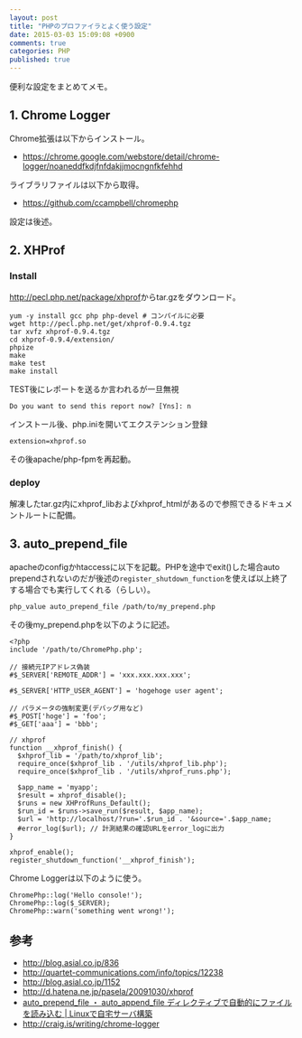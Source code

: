 ```yaml
---
layout: post
title: "PHPのプロファイラとよく使う設定"
date: 2015-03-03 15:09:08 +0900
comments: true
categories: PHP
published: true
---
```


便利な設定をまとめてメモ。


## 1. Chrome Logger

Chrome拡張は以下からインストール。

- <https://chrome.google.com/webstore/detail/chrome-logger/noaneddfkdjfnfdakjjmocngnfkfehhd>

ライブラリファイルは以下から取得。

- <https://github.com/ccampbell/chromephp>

設定は後述。

## 2. XHProf

### Install

<http://pecl.php.net/package/xhprof>からtar.gzをダウンロード。

```
yum -y install gcc php php-devel # コンパイルに必要
wget http://pecl.php.net/get/xhprof-0.9.4.tgz
tar xvfz xhprof-0.9.4.tgz
cd xhprof-0.9.4/extension/
phpize
make
make test
make install
```

TEST後にレポートを送るか言われるが一旦無視

```
Do you want to send this report now? [Yns]: n
```

インストール後、php.iniを開いてエクステンション登録

```
extension=xhprof.so
```

その後apache/php-fpmを再起動。

### deploy

解凍したtar.gz内にxhprof_libおよびxhprof_htmlがあるので参照できるドキュメントルートに配備。

## 3. auto_prepend_file

apacheのconfigかhtaccessに以下を記載。PHPを途中でexit()した場合auto prependされないのだが後述の`register_shutdown_function`を使えば以上終了する場合でも実行してくれる（らしい）。

```
php_value auto_prepend_file /path/to/my_prepend.php
```

その後my_prepend.phpを以下のように記述。

```
<?php
include '/path/to/ChromePhp.php';

// 接続元IPアドレス偽装
#$_SERVER['REMOTE_ADDR'] = 'xxx.xxx.xxx.xxx';

#$_SERVER['HTTP_USER_AGENT'] = 'hogehoge user agent';

// パラメータの強制変更(デバッグ用など)
#$_POST['hoge'] = 'foo';
#$_GET['aaa'] = 'bbb';

// xhprof
function __xhprof_finish() {
  $xhprof_lib = '/path/to/xhprof_lib';
  require_once($xhprof_lib . '/utils/xhprof_lib.php');
  require_once($xhprof_lib . '/utils/xhprof_runs.php');

  $app_name = 'myapp';
  $result = xhprof_disable();
  $runs = new XHProfRuns_Default();
  $run_id = $runs->save_run($result, $app_name);
  $url = 'http://localhost/?run='.$run_id . '&source='.$app_name;
  #error_log($url); // 計測結果の確認URLをerror_logに出力
}

xhprof_enable();
register_shutdown_function('__xhprof_finish');
```

Chrome Loggerは以下のように使う。

```
ChromePhp::log('Hello console!');
ChromePhp::log($_SERVER);
ChromePhp::warn('something went wrong!');
```

## 参考

- <http://blog.asial.co.jp/836>
- <http://quartet-communications.com/info/topics/12238>
- <http://blog.asial.co.jp/1152>
- <http://d.hatena.ne.jp/pasela/20091030/xhprof>
- [auto_prepend_file ・ auto_append_file ディレクティブで自動的にファイルを読み込む | Linuxで自宅サーバ構築](http://linuxserver.jp/%E3%83%97%E3%83%AD%E3%82%B0%E3%83%A9%E3%83%9F%E3%83%B3%E3%82%B0/php/auto_prepend_file%E3%83%87%E3%82%A3%E3%83%AC%E3%82%AF%E3%83%86%E3%82%A3%E3%83%96%E3%81%A8auto_append_file%E3%83%87%E3%82%A3%E3%83%AC%E3%82%AF%E3%83%86%E3%82%A3%E3%83%96.php)
- <http://craig.is/writing/chrome-logger>
